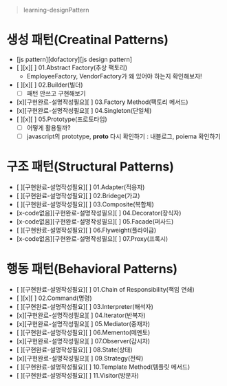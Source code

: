 > learning-designPattern

# 생성 패턴(Creatinal Patterns)
* [js pattern][dofactory][js design pattern]
* [ ][x][ ] 01.Abstract Factory(추상 팩토리)
  - EmployeeFactory, VendorFactory가 왜 있어야 하는지 확인해보자!
* [ ][x][ ] 02.Builder(빌더)
  - [ ] 패턴 안쓰고 구현해보기 
* [x][구현완료-설명작성필요][ ] 03.Factory Method(팩토리 메서드)
* [x][구현완료-설명작성필요][ ] 04.Singleton(단일체)
* [ ][x][ ] 05.Prototype(프로토타입)
  - [ ] 어떻게 활용될까? 
  - [ ] javascript의 prototype, __proto__ 다시 확인하기 
    : 내블로그, poiema 확인하기 

# 구조 패턴(Structural Patterns)
* [ ][구현완료-설명작성필요][ ] 01.Adapter(적응자)
* [ ][구현완료-설명작성필요][ ] 02.Bridege(가교)
* [ ][구현완료-설명작성필요][ ] 03.Composite(복합체)
* [x-code없음][구현완료-설명작성필요][ ] 04.Decorator(장식자)
* [x-code없음][구현완료-설명작성필요][ ] 05.Facade(퍼사드)
* [ ][구현완료-설명작성필요][ ] 06.Flyweight(플라이급)
* [x-code없음][구현완료-설명작성필요][ ] 07.Proxy(프록시)

# 행동 패턴(Behavioral Patterns)
* [ ][구현완료-설명작성필요][ ] 01.Chain of Responsibility(책임 연쇄)
* [ ][x][ ] 02.Command(명령)
* [ ][구현완료-설명작성필요][ ] 03.Interpreter(해석자)
* [x][구현완료-설명작성필요][ ] 04.Iterator(반복자)
* [x][구현완료-설명작성필요][ ] 05.Mediator(중재자)
* [ ][구현완료-설명작성필요][ ] 06.Memento(메멘토)
* [x][구현완료-설명작성필요][ ] 07.Observer(감시자)
* [ ][구현완료-설명작성필요][ ] 08.State(상태)
* [x][구현완료-설명작성필요][ ] 09.Strategy(전략)
* [ ][구현완료-설명작성필요][ ] 10.Template Method(템플릿 메서드)
* [ ][구현완료-설명작성필요][ ] 11.Visitor(방문자)
